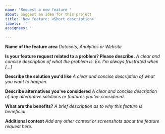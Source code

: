 ```yaml
---
name: 'Request a new feature '
about: Suggest an idea for this project
title: 'New feature: <Short description>'
labels: ''
assignees: ''

---
```


**Name of the feature area**
*Datasets, Analytics or Website*

**Is your feature request related to a problem? Please describe.**
*A clear and concise description of what the problem is. Ex. I'm always frustrated when [...]*

**Describe the solution you'd like**
*A clear and concise description of what you want to happen.*


**Describe alternatives you've considered**
*A clear and concise description of any alternative solutions or features you've considered.*


**What are the benefits?**
*A brief description as to why this feature is beneficial*


**Additional context**
*Add any other context or screenshots about the feature request here.*
